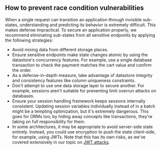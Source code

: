 ## How to prevent race condition vulnerabilities

When a single request can transition an application through invisible sub-states, understanding and predicting its behavior is extremely difficult. This makes defense impractical. To secure an application properly, we recommend eliminating sub-states from all sensitive endpoints by applying the following strategies:

- Avoid mixing data from different storage places.
- Ensure sensitive endpoints make state changes atomic by using the datastore's concurrency features. For example, use a single database transaction to check the payment matches the cart value and confirm the order.
- As a defense-in-depth measure, take advantage of datastore integrity and consistency features like column uniqueness constraints.
- Don't attempt to use one data storage layer to secure another. For example, sessions aren't suitable for preventing limit overrun attacks on databases.
- Ensure your session handling framework keeps sessions internally consistent. Updating session variables individually instead of in a batch might be a tempting optimization, but it's extremely dangerous. This goes for ORMs too; by hiding away concepts like transactions, they're taking on full responsibility for them.
- In some architectures, it may be appropriate to avoid server-side state entirely. Instead, you could use encryption to push the state client-side, for example, using JWTs. Note that this has its own risks, as we've covered extensively in our topic on [JWT attacks](https://portswigger.net/web-security/jwt).